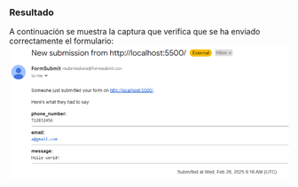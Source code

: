 ### Resultado
A continuación se muestra la captura que verifica que se ha enviado correctamente el formulario:
![alt text](image.png)